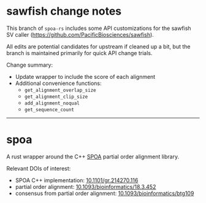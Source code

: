 # sawfish change notes

This branch of `spoa-rs` includes some API customizations for the sawfish SV caller (https://github.com/PacificBiosciences/sawfish).

All edits are potential candidates for upstream if cleaned up a bit, but the branch is maintained primarily for quick API change trials.

Change summary:
- Update wrapper to include the score of each alignment
- Additional convenience functions:
    - `get_alignment_overlap_size`
    - `get_alignment_clip_size`
    - `add_alignment_noqual`
    - `get_sequence_count`

----

# spoa

A rust wrapper around the C++ [SPOA](https://github.com/rvaser/spoa) partial order alignment library.

Relevant DOIs of interest:
- SPOA C++ implementation: [10.1101/gr.214270.116](https://doi.org/10.1101/gr.214270.116)
- partial order alignment: [10.1093/bioinformatics/18.3.452](https://doi.org/10.1093/bioinformatics/18.3.452)
- consensus from partial order alignment: [10.1093/bioinformatics/btg109](https://doi.org/10.1093/bioinformatics/btg109)
